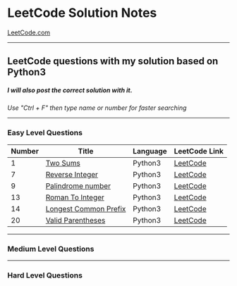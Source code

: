 # LeetCode Solution Notes

[LeetCode.com](https://leetcode.com/)

-----

## LeetCode questions with my solution based on Python3
##### I will also post the correct solution with it.


*Use "Ctrl + F" then type name or number for faster searching*

----

### Easy Level Questions

Number| Title                            | Language  |LeetCode Link
------|----------------------------------|-----------|-
1     |[Two Sums](https://bit.ly/3htdkMm)| Python3   | [LeetCode](https://leetcode.com/problems/two-sum/)
7     |[Reverse Integer](https://bit.ly/3hte9EW)| Python3 |[LeetCode](https://leetcode.com/problems/reverse-integer/)
9     |[Palindrome number](https://bit.ly/3hIfc47)|Python3|[LeetCode](https://leetcode.com/problems/palindrome-number/)
13    |[Roman To Integer](https://bit.ly/3eoLsHr)|Python3|[LeetCode](https://leetcode.com/problems/roman-to-integer/)
14    |[Longest Common Prefix](https://bit.ly/3eozQ7a)|Python3|[LeetCode](https://leetcode.com/problems/longest-common-prefix/)
20 | [Valid Parentheses](https://github.com/cywang95/LeetCodeNotes/blob/main/Notes/Q20-ValidParenthses.md) |Python3| [LeetCode](https://leetcode.com/problems/valid-parentheses/)





----

### Medium Level Questions




----

### Hard Level Questions
